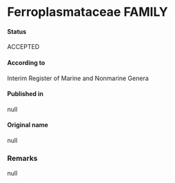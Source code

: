 # Ferroplasmataceae FAMILY

#### Status
ACCEPTED

#### According to
Interim Register of Marine and Nonmarine Genera

#### Published in
null

#### Original name
null

### Remarks
null